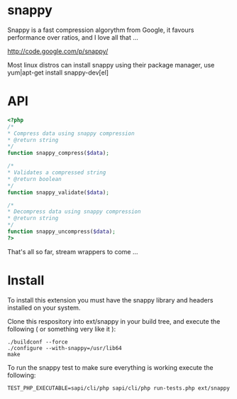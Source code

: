 snappy
======

Snappy is a fast compression algorythm from Google, it favours performance over ratios, and I love all that ...

http://code.google.com/p/snappy/

Most linux distros can install snappy using their package manager, use yum|apt-get install snappy-dev[el]

API
===

```php
<?php
/*
* Compress data using snappy compression
* @return string
*/
function snappy_compress($data);

/*
* Validates a compressed string
* @return boolean
*/
function snappy_validate($data);

/*
* Decompress data using snappy compression
* @return string
*/
function snappy_uncompress($data);
?>
```

That's all so far, stream wrappers to come ...

Install
=======

To install this extension you must have the snappy library and headers installed on your system. 

Clone this respository into ext/snappy in your build tree, and execute the following ( or something very like it ):

```
./buildconf --force
./configure --with-snappy=/usr/lib64
make
```

To run the snappy test to make sure everything is working execute the following:

```
TEST_PHP_EXECUTABLE=sapi/cli/php sapi/cli/php run-tests.php ext/snappy
```
